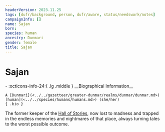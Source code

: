```yaml
---
headerVersion: 2023.11.25
tags: [dufr/background, person, dufr/aware, status/needswork/notes]
campaignInfo: []
name: Sajan
born:
species: human
ancestry: Dunmari
gender: female
title: Sajan
---
```

# Sajan
<div class="grid cards ext-narrow-margin ext-one-column" markdown>
- :octicons-info-24:{ .lg .middle } __Biographical Information__

    A [Dunmari](<../../gazetteer/greater-dunmar/realms/dunmar/dunmar.md>) [human](<../../species/humans/humans.md>) (she/her)  
    { .bio }

</div>


The former keeper of the [Hall of Stories](<../../gazetteer/greater-dunmar/dunmari-basin/hall-of-stories.md>), now lost to madness and trapped in the endless memories and nightmares of that place, always turning tales to the worst possible outcome. 